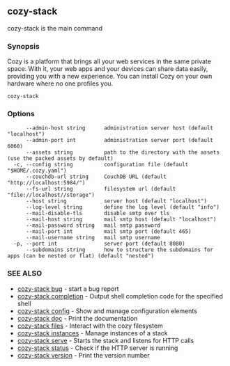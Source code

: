 ## cozy-stack

cozy-stack is the main command

### Synopsis


Cozy is a platform that brings all your web services in the same private space.
With it, your web apps and your devices can share data easily, providing you
with a new experience. You can install Cozy on your own hardware where no one
profiles you.

```
cozy-stack
```

### Options

```
      --admin-host string      administration server host (default "localhost")
      --admin-port int         administration server port (default 6060)
      --assets string          path to the directory with the assets (use the packed assets by default)
  -c, --config string          configuration file (default "$HOME/.cozy.yaml")
      --couchdb-url string     CouchDB URL (default "http://localhost:5984/")
      --fs-url string          filesystem url (default "file://localhost//storage")
      --host string            server host (default "localhost")
      --log-level string       define the log level (default "info")
      --mail-disable-tls       disable smtp over tls
      --mail-host string       mail smtp host (default "localhost")
      --mail-password string   mail smtp password
      --mail-port int          mail smtp port (default 465)
      --mail-username string   mail smtp username
  -p, --port int               server port (default 8080)
      --subdomains string      how to structure the subdomains for apps (can be nested or flat) (default "nested")
```

### SEE ALSO
* [cozy-stack bug](cozy-stack_bug.md)	 - start a bug report
* [cozy-stack completion](cozy-stack_completion.md)	 - Output shell completion code for the specified shell
* [cozy-stack config](cozy-stack_config.md)	 - Show and manage configuration elements
* [cozy-stack doc](cozy-stack_doc.md)	 - Print the documentation
* [cozy-stack files](cozy-stack_files.md)	 - Interact with the cozy filesystem
* [cozy-stack instances](cozy-stack_instances.md)	 - Manage instances of a stack
* [cozy-stack serve](cozy-stack_serve.md)	 - Starts the stack and listens for HTTP calls
* [cozy-stack status](cozy-stack_status.md)	 - Check if the HTTP server is running
* [cozy-stack version](cozy-stack_version.md)	 - Print the version number

